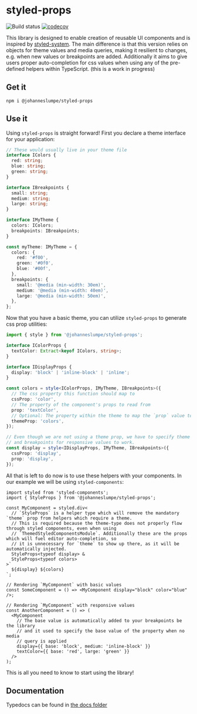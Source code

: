 # styled-props

![Build status](https://travis-ci.org/johanneslumpe/styled-props.svg?branch=master)
[![codecov](https://codecov.io/gh/johanneslumpe/styled-props/branch/master/graph/badge.svg)](https://codecov.io/gh/johanneslumpe/styled-props)

This library is designed to enable creation of reusable UI components and is inspired by [styled-system](https://github.com/jxnblk/styled-system). The main difference is that this version relies on objects for theme values and media queries, making it resilient to changes, e.g. when new values or breakpoints are added. Additionally it aims to give users proper auto-completion for css values when using any of the pre-defined helpers within TypeScript. (this is a work in progress)

## Get it

`npm i @johanneslumpe/styled-props`

## Use it

Using `styled-props` is straight forward! First you declare a theme interface for your application:

```ts
// These would usually live in your theme file
interface IColors {
  red: string;
  blue: string;
  green: string;
}

interface IBreakpoints {
  small: string;
  medium: string;
  large: string;
}

interface IMyTheme {
  colors: IColors;
  breakpoints: IBreakpoints;
}

const myTheme: IMyTheme = {
  colors: {
    red: '#f00',
    green: '#0f0',
    blue: '#00f',
  },
  breakpoints: {
    small: '@media (min-width: 30em)',
    medium: '@media (min-width: 40em)',
    large: '@media (min-width: 50em)',
  },
};
```
Now that you have a basic theme, you can utilize `styled-props` to generate css prop utilities:

```ts
import { style } from '@johanneslumpe/styled-props';

interface IColorProps {
  textColor: Extract<keyof IColors, string>;
}

interface IDisplayProps {
  display: 'block' | 'inline-block' | 'inline';
}

const colors = style<IColorProps, IMyTheme, IBreakpoints>({
  // The css property this function should map to
  cssProp: 'color',
  // The property of the component's props to read from
  prop: 'textColor',
  // Optional: The property within the theme to map the `prop` value to
  themeProp: 'colors',
});

// Even though we are not using a theme prop, we have to specify theme
// and breakpoints for responsive values to work.
const display = style<IDisplayProps, IMyTheme, IBreakpoints>({
  cssProp: 'display',
  prop: 'display',
});
```

All that is left to do now is to use these helpers with your components. In our example we will be using `styled-components`:
```tsx
import styled from 'styled-components';
import { StyleProps } from '@johanneslumpe/styled-props';

const MyComponent = styled.div<
  // `StyleProps` is a helper type which will remove the mandatory `theme` prop from helpers which require a theme.
  // This is required because the theme-type does not properly flow through styled components, even when using
  // `ThemedStyledComponentsModule`. Additionally these are the props which will fuel editor auto-completion, so
  // it is unnecessary for `theme` to show up there, as it will be automatically injected.
  StyleProps<typeof display> &
  StyleProps<typeof colors>
>`
  ${display} ${colors}
`;

// Rendering `MyComponent` with basic values
const SomeComponent = () => <MyComponent display="block" color="blue" />;

// Rendering `MyComponent` with responsive values
const AnotherComponent = () => (
  <MyComponent
    // The base value is automatically added to your breakpoints be the library
    // and it used to specify the base value of the property when no media
    // query is applied
    display={{ base: 'block', medium: 'inline-block' }}
    textColor={{ base: 'red', large: 'green' }}
  />
);
```
This is all you need to know to start using the library!

## Documentation

Typedocs can be found in [the docs folder](docs/README.md)